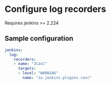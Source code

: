 # Configure log recorders

Requires jenkins >= 2.224

## Sample configuration

```yaml
jenkins:
  log:
    recorders:
    - name: "JCasC"
      targets:
      - level: "WARNING"
        name: "io.jenkins.plugins.casc"
```
